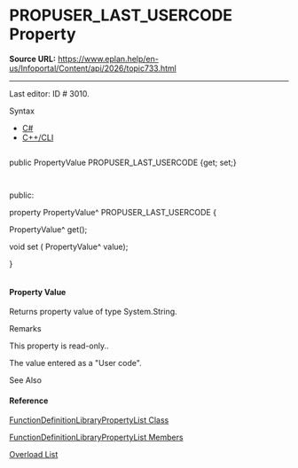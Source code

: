 # PROPUSER_LAST_USERCODE Property

**Source URL:** https://www.eplan.help/en-us/Infoportal/Content/api/2026/topic733.html

---

Last editor: ID # 3010.

Syntax

- [C#](#i-syntax-CS)
- [C++/CLI](#i-syntax-CPP2005)

```
```
public PropertyValue PROPUSER_LAST_USERCODE {get; set;}
```
```

```
```
public:
property PropertyValue^ PROPUSER_LAST_USERCODE {
   PropertyValue^ get();
   void set (    PropertyValue^ value);
}
```
```

#### Property Value

Returns property value of type System.String.

Remarks

This property is read-only..

The value entered as a "User code".



See Also

#### Reference

[FunctionDefinitionLibraryPropertyList Class](Eplan.EplApi.DataModelu~Eplan.EplApi.DataModel.MasterData.FunctionDefinitionLibraryPropertyList.html)
  
[FunctionDefinitionLibraryPropertyList Members](Eplan.EplApi.DataModelu~Eplan.EplApi.DataModel.MasterData.FunctionDefinitionLibraryPropertyList_members.html)
  
[Overload List](topic2119.html)